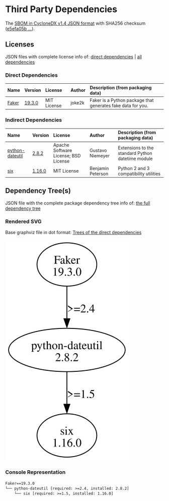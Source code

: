 # Third Party Dependencies

<!--[[[fill sbom_sha256()]]]-->
The [SBOM in CycloneDX v1.4 JSON format](https://git.sr.ht/~sthagen/nineties/blob/default/sbom/cdx.json) with SHA256 checksum ([e5efa05b ...](https://git.sr.ht/~sthagen/nineties/blob/default/sbom/cdx.json.sha256 "sha256:e5efa05b9d697971fec760cd226bc2d42cf087eb07fe2500ddcc05d53edbb635")).
<!--[[[end]]] (checksum: cf65c44884d20abcbd6e9d28bdf81e46)-->
## Licenses 

JSON files with complete license info of: [direct dependencies](direct-dependency-licenses.json) | [all dependencies](all-dependency-licenses.json)

### Direct Dependencies

<!--[[[fill direct_dependencies_table()]]]-->
| Name                                     | Version                                          | License     | Author | Description (from packaging data)                           |
|:-----------------------------------------|:-------------------------------------------------|:------------|:-------|:------------------------------------------------------------|
| [Faker](https://github.com/joke2k/faker) | [19.3.0](https://pypi.org/project/Faker/19.3.0/) | MIT License | joke2k | Faker is a Python package that generates fake data for you. |
<!--[[[end]]] (checksum: b5b02f050848f68aee2b9abb3b7fa9ad)-->

### Indirect Dependencies

<!--[[[fill indirect_dependencies_table()]]]-->
| Name                                                    | Version                                                  | License                              | Author            | Description (from packaging data)                 |
|:--------------------------------------------------------|:---------------------------------------------------------|:-------------------------------------|:------------------|:--------------------------------------------------|
| [python-dateutil](https://github.com/dateutil/dateutil) | [2.8.2](https://pypi.org/project/python-dateutil/2.8.2/) | Apache Software License; BSD License | Gustavo Niemeyer  | Extensions to the standard Python datetime module |
| [six](https://github.com/benjaminp/six)                 | [1.16.0](https://pypi.org/project/six/1.16.0/)           | MIT License                          | Benjamin Peterson | Python 2 and 3 compatibility utilities            |
<!--[[[end]]] (checksum: 00a948c12430d4d365bb94e765e727f0)-->

## Dependency Tree(s)

JSON file with the complete package dependency tree info of: [the full dependency tree](package-dependency-tree.json)

### Rendered SVG

Base graphviz file in dot format: [Trees of the direct dependencies](package-dependency-tree.dot.txt)

<img src="./package-dependency-tree.svg" alt="Trees of the direct dependencies" title="Trees of the direct dependencies"/>

### Console Representation

<!--[[[fill dependency_tree_console_text()]]]-->
````console
Faker==19.3.0
└── python-dateutil [required: >=2.4, installed: 2.8.2]
    └── six [required: >=1.5, installed: 1.16.0]
````
<!--[[[end]]] (checksum: 282ffd5e8e29ff9b440da2a7d34bf72d)-->
